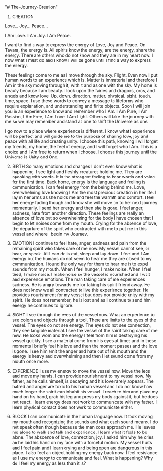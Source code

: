 "# The-Journey-Creation" 

1. CREATION

Love...
Joy...
Peace...

I Am Love. I Am Joy. I Am Peace. 

I want to find a way to express the energy of Love, Joy and Peace. On Tavara, 
the energy Is. All spirits know the energy, are the energy, share the energy. There are others
who do not know and they are in my heart now. I now what I must do and I know I will be gone
until I find a way to express the energy. 

These feelings come to me as I move through the sky. 
Flight. 
Even now I put human words to an experience which Is.
Matter is immaterial and therefore I Am in the sky moving through it, with it and as one with the sky.
My home is beauty because I am beauty. I look upon the fairies and dragons, orcs, and angels and know
love. Up, down, direction, matter, physical, sight, touch, time, space. I use these words to convey
a message to lifeforms who require explanation, and understanding and finite objects. Soon I will join
you in an experience to know and remember who I Am. I Am Pure, I Am Passion, I Am Free, I Am Love, I Am Light.
Others will take the journey with me so we may remember and stand as one to shift the Universe as one. 

I go now to a place where experience is different. I know what I experience will be perfect and will guide me
to the purpose of sharing love, joy and peace with all life and creating unity. I choose this path, knowing
I will forget my friends, my home, the feel of energy, and I will forget who I Am. This is a choice and I Am
free to return when I choose. I choose this journey until the Universe is Unity and One.

2. BIRTH
So many emotions and changes I don't even know what is happening. I see light and fleshly creatures holding me.
They are speaking with words. It is the strangest feeling to hear words and voice for the first time. Back home,
energy Is the language and feeling is communication. I can feel energy from the being behind me. Love, overwhelming
love knowing I Am the most precious creation in her life. I lay in her arms as she holds me and feel the warmth and
comfort. I feel her energy fading though and know she will move on to her next journey momentarily. I send her energy
and then she is gone. I feel anger, sadness, hate from another direction. These feelings are really an absence of love
but so overwhelming for the body I have chosen that I begin to let noises come from my mouth. Crying for the absence
of love, the departure of the spirit who contracted with me to put me in this vessel and where I begin my Journey.

3. EMOTION
I continue to feel hate, anger, sadness and pain from the remaining spirit who takes care of me now. My vessel cannot
see, or hear, or speak. All I can do is eat, sleep and lay down. I feel and I Am energy but the
humans do not seem to hear me they are closed to my communication. I found the only way for them to hear me is to
expel sounds from my mouth. When I feel hunger, I make noise. When I feel tired, I make noise. I make noise so the
vessel is nourished and I wait and experience emotions. The man taking care of me experiences sadness. He is angry
towards me for taking his spirit friend away. He does not know we all contracted to live this experience together.
He provides nourishment for my vessel but does not provide unity with my spirit. He does not remember, he is lost
and as I continue to send him energy he continues to ignore.

4. SIGHT
I see through the eyes of the vessel now. What an experience to see colors and objects through a tool. There
are limits to the eyes of the vessel. The eyes do not see energy. The eyes do not see connection, they see
tangible material. I see the vessel of the spirit taking care of me now. He looks worn and the energy I feel
from him is destroying his vessel quickly. I see a material come from his eyes at times and in these moments
I briefly feel his love and then the moment passes and the love is gone. I see him emit the anger and hate 
out of his mouth and the energy is heavy and overwhelming and then I let sound come from my mouth once more.

5. EXPERIENCE
I use my energy to move the vessel now. Move the legs and move my hands. I can provide nourishment to my 
vessel now. My father, as he calls himself, is decaying and his love rarely appears. The hatred and anger
are toxic to his human vessel and I do not know how much longer the spirit can inhabit his vessel. I reach
to him and place my hand on his hand, grab his leg and press my body against it, but he does not react.
I learn energy does not work to communicate with my father. I learn physical contact does not work to communicate either.

6. BLOCK
I can communicate in the human language now. It took moving my mouth and recognizing the sounds and what each sound means.
I do not speak often though because the man does approach me. He leaves me alone to walk and talk and experience.
I learn what it feels to be alone. The abscence of love, connection, joy.  I asked him why he cries an he laid
his hand on my face with a forceful motion. My vessel hurts and I feel pain and I learn crying and being open
are dangerous in this place. I also feel an object holding my energy back now. I feel resistance as I use my energy
to communicate and feel. What is happening? Why do I feel my energy as less than it is?

